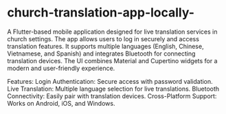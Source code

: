 # church-translation-app-locally-
A Flutter-based mobile application designed for live translation services in church settings. The app allows users to log in securely and access translation features. It supports multiple languages (English, Chinese, Vietnamese, and Spanish) and integrates Bluetooth for connecting translation devices. The UI combines Material and Cupertino widgets for a modern and user-friendly experience.

Features:
Login Authentication: Secure access with password validation.
Live Translation: Multiple language selection for live translations.
Bluetooth Connectivity: Easily pair with translation devices.
Cross-Platform Support: Works on Android, iOS, and Windows.

